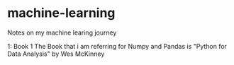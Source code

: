 # machine-learning

Notes on my machine learing journey

1: Book 1
    The Book that i am referring for Numpy and Pandas is 
        "Python for Data Analysis" by Wes McKinney
